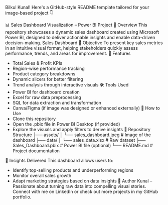 Bilkul Kunal! Here's a GitHub-style README template tailored for your image-based project 👇

📊 Sales Dashboard Visualization – Power BI Project
📝 Overview
This repository showcases a dynamic sales dashboard created using Microsoft Power BI, designed to deliver actionable insights and enable data-driven decision-making.
Sales Dashboard
🎯 Objective
To present key sales metrics in an intuitive visual format, helping stakeholders quickly assess performance, trends, and areas for improvement.
📌 Features
- Total Sales & Profit KPIs
- Region-wise performance tracking
- Product category breakdowns
- Dynamic slicers for better filtering
- Trend analysis through interactive visuals
🛠️ Tools Used
- Power BI for dashboard creation
- Excel for raw data preprocessing
- SQL for data extraction and transformation
- Canva/Figma (if image was designed or enhanced externally)
🚀 How to Use
- Clone this repository
- Open the .pbix file in Power BI Desktop (if provided)
- Explore the visuals and apply filters to derive insights
📂 Repository Structure
├── assets/
│   └── sales_dashboard.jpeg      # Image of the dashboard
├── data/
│   └── sales_data.xlsx           # Raw dataset
├── Sales_Dashboard.pbix         # Power BI file (optional)
└── README.md                    # Project documentation


🧠 Insights Delivered
This dashboard allows users to:
- Identify top-selling products and underperforming regions
- Monitor overall sales growth
- Adapt marketing strategies based on data insights
📣 Author
Kunal – Passionate about turning raw data into compelling visual stories.
Connect with me on LinkedIn or check out more projects in my GitHub portfolio.



